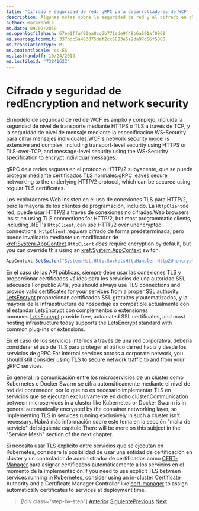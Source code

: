 ```yaml
---
title: 'Cifrado y seguridad de red: gRPC para desarrolladores de WCF'
description: Algunas notas sobre la seguridad de red y el cifrado en gRPC
author: markrendle
ms.date: 09/02/2019
ms.openlocfilehash: 67ee1ffaf00ea0cc6b771ede9f49b6a691af0968
ms.sourcegitcommit: 337bdc5a463875daf2cc6883e5a2da97d56f5000
ms.translationtype: MT
ms.contentlocale: es-ES
ms.lasthandoff: 10/24/2019
ms.locfileid: "73841622"
---
```

# <a name="encryption-and-network-security"></a><span data-ttu-id="3f109-103">Cifrado y seguridad de red</span><span class="sxs-lookup"><span data-stu-id="3f109-103">Encryption and network security</span></span>

<span data-ttu-id="3f109-104">El modelo de seguridad de red de WCF es amplio y complejo, incluida la seguridad de nivel de transporte mediante HTTPS o TLS a través de TCP, y la seguridad de nivel de mensaje mediante la especificación WS-Security para cifrar mensajes individuales.</span><span class="sxs-lookup"><span data-stu-id="3f109-104">WCF's network security model is extensive and complex, including transport-level security using HTTPS or TLS-over-TCP, and message-level security using the WS-Security specification to encrypt individual messages.</span></span>

<span data-ttu-id="3f109-105">gRPC deja redes seguras en el protocolo HTTP/2 subyacente, que se puede proteger mediante certificados TLS normales.</span><span class="sxs-lookup"><span data-stu-id="3f109-105">gRPC leaves secure networking to the underlying HTTP/2 protocol, which can be secured using regular TLS certificates.</span></span>

<span data-ttu-id="3f109-106">Los exploradores Web insisten en el uso de conexiones TLS para HTTP/2, pero la mayoría de los clientes de programación, incluido. La `HttpClient`de red, puede usar HTTP/2 a través de conexiones no cifradas.</span><span class="sxs-lookup"><span data-stu-id="3f109-106">Web browsers insist on using TLS connections for HTTP/2, but most programmatic clients, including .NET's `HttpClient`, can use HTTP/2 over unencrypted connections.</span></span> <span data-ttu-id="3f109-107">`HttpClient` *requiere* cifrado de forma predeterminada, pero puede invalidarlo mediante un modificador de <xref:System.AppContext>.</span><span class="sxs-lookup"><span data-stu-id="3f109-107">`HttpClient` *does* require encryption by default, but you can override this using an <xref:System.AppContext> switch.</span></span>

```csharp
AppContext.SetSwitch("System.Net.Http.SocketsHttpHandler.Http2UnencryptedSupport", true);
```

<span data-ttu-id="3f109-108">En el caso de las API públicas, siempre debe usar las conexiones TLS y proporcionar certificados válidos para los servicios de una autoridad SSL adecuada.</span><span class="sxs-lookup"><span data-stu-id="3f109-108">For public APIs, you should always use TLS connections and provide valid certificates for your services from a proper SSL authority.</span></span> <span data-ttu-id="3f109-109">[LetsEncrypt](https://letsencrypt.org) proporcionan certificados SSL gratuitos y automatizados, y la mayoría de la infraestructura de hospedaje es compatible actualmente con el estándar LetsEncrypt con complementos o extensiones comunes.</span><span class="sxs-lookup"><span data-stu-id="3f109-109">[LetsEncrypt](https://letsencrypt.org) provide free, automated SSL certificates, and most hosting infrastructure today supports the LetsEncrypt standard with common plug-ins or extensions.</span></span>

<span data-ttu-id="3f109-110">En el caso de los servicios internos a través de una red corporativa, debería considerar el uso de TLS para proteger el tráfico de red hacia y desde los servicios de gRPC.</span><span class="sxs-lookup"><span data-stu-id="3f109-110">For internal services across a corporate network, you should still consider using TLS to secure network traffic to and from your gRPC services.</span></span>

<span data-ttu-id="3f109-111">En general, la comunicación entre los microservicios de un clúster como Kubernetes o Docker Swarm se cifra automáticamente mediante el nivel de red del contenedor, por lo que no es necesario implementar TLS en servicios que se ejecutan exclusivamente en dicho clúster.</span><span class="sxs-lookup"><span data-stu-id="3f109-111">Communication between microservices in a cluster like Kubernetes or Docker Swarm is in general automatically encrypted by the container networking layer, so implementing TLS in services running exclusively in such a cluster isn't necessary.</span></span> <span data-ttu-id="3f109-112">Habrá más información sobre este tema en la sección "malla de servicio" del siguiente capítulo.</span><span class="sxs-lookup"><span data-stu-id="3f109-112">There will be more on this subject in the "Service Mesh" section of the next chapter.</span></span>

<span data-ttu-id="3f109-113">Si necesita usar TLS explícito entre servicios que se ejecutan en Kubernetes, considere la posibilidad de usar una entidad de certificación en clúster y un controlador de administrador de certificados como [CERT-Manager](https://docs.cert-manager.io/en/latest/) para asignar certificados automáticamente a los servicios en el momento de la implementación.</span><span class="sxs-lookup"><span data-stu-id="3f109-113">If you need to use explicit TLS between services running in Kubernetes, consider using an in-cluster Certificate Authority and a Certificate Manager Controller like [cert-manager](https://docs.cert-manager.io/en/latest/) to assign automatically certificates to services at deployment time.</span></span>

>[!div class="step-by-step"]
><span data-ttu-id="3f109-114">[Anterior](channel-credentials.md)
>[Siguiente](grpc-in-production.md)</span><span class="sxs-lookup"><span data-stu-id="3f109-114">[Previous](channel-credentials.md)
[Next](grpc-in-production.md)</span></span>
